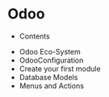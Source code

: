 # Odoo
* Contents 
 - Odoo Eco-System
 - OdooConfiguration
 - Create your first module
 - Database Models
 - Menus and Actions
